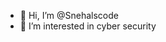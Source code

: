 - 👋 Hi, I’m @Snehalscode
- 👀 I’m interested in cyber security 

<!---
Snehalscode/Snehalscode is a ✨ special ✨ repository because its `README.md` (this file) appears on your GitHub profile.
You can click the Preview link to take a look at your changes.
--->
